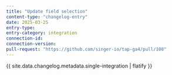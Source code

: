 ```yaml
---
title: "Update field selection"
content-type: "changelog-entry"
date: 2025-03-25
entry-type: 
entry-category: integration
connection-id: 
connection-version: 
pull-request: "https://github.com/singer-io/tap-ga4/pull/108"
---
```

{{ site.data.changelog.metadata.single-integration | flatify }}